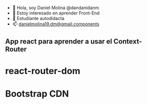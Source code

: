 - 👋 Hola, soy Daniel Molina @dandanidanm
- 👀 Estoy interesado en aprender Front-End
- 🌱 Estudiante autodidacta
- 📫 danielmolina19.dm@gmail.components

## App react para aprender a usar el Context-Router

# react-router-dom
# Bootstrap CDN